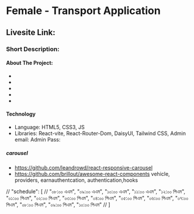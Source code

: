 # Female - Transport Application

## Livesite Link:

### Short Description:

#### About The Project:

-
-
-
-
-

#### Technology

- Language: HTML5, CSS3, JS
- Libraries: React-vite, React-Router-Dom, DaisyUI, Tailwind CSS,
  Admin email:
  Admin Pass:

##### carousel

- https://github.com/leandrowd/react-responsive-carousel
- https://github.com/brillout/awesome-react-components
   <!-- "react-tabs": "^6.0.1", -->
    <!-- "recharts": "^2.10.1", -->
    <!-- const Review = ({ item }) => {
        const { id, name, img, review, star, } = item; -->
  <!-- // const primeCars = data.filter(item => item.catagory === 'prime'); -->
  <!-- // setCarItems(primeCars); -->
  vehicle, providers, earnauthentcation, authentication,hooks

// "schedule": [
// "০৮:০০ এএম", "০৯:০০ এএম", "১০:০০ এএম", "১১:০০ এএম", "১২:০০ পিএম", "০১:০০ পিএম", "০২:০০ পিএম", "০৩:০০ পিএম", "০৪:০০ পিএম", "০৫:০০ পিএম", "০৬:০০ পিএম", "০৭:০০ পিএম", "০৮:০০ পিএম", "০৯:০০ পিএম", "১০:০০ পিএম"
// ]

